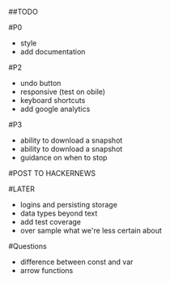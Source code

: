 ##TODO

#P0
- style
- add documentation

#P2
 - undo button
 - responsive (test on obile)
 - keyboard shortcuts
 - add google analytics

#P3
 - ability to download a snapshot
 - ability to download a snapshot
 - guidance on when to stop

#POST TO HACKERNEWS

#LATER
 - logins and persisting storage
 - data types beyond text
 - add test coverage
 - over sample what we're less certain about

#Questions
- difference between const and var
- arrow functions
